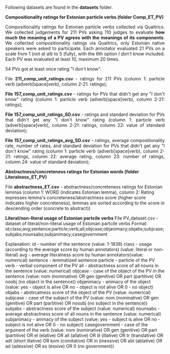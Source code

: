 Following datasets are found in the <b>datasets</b> folder.

<b>Compositionality ratings for Estonian particle verbs (folder Comp_ET_PV)</b>

<p align="justify">Compositionality ratings for Estonian particle verbs collected via Qualtrics. We collected judgements for 211 PVs asking 110 judges to evaluate <b>how much the meaning of a PV agrees with the meanings of its components</b>. We collected compositionality ratings via Qualtrics, only Estonian native speakers were asked to participate. Each annotator evaluated 21 PVs on a scale from 1 (not at all) to 5 (fully), with the 6th option <i>I don't know</i> included. Each PV was evaluated at least 10, maximum 20 times.</p>

54 PVs got at least once rating "I don't know". 

<p align="justify">File <b>211_comp_unit_ratings.csv</b> - ratings for 211 PVs (column 1: particle verb (adverb[space]verb), column 2-21: ratings);</p>

<p align="justify"><b>File 157_comp_unit_ratings.csv</b> - ratings for PVs that didn't get any "I don't know" rating (column 1: particle verb (adverb[space]verb), column 2-21: ratings);</p>

<p align="justify"><b>File 157_comp_unit_ratings_SD.csv</b> - ratings and standard deviation for PVs that didn't get any "I don't know" rating (column 1: particle verb (adverb[space]verb), column 2-21: ratings, column 22: value of standard deviation);</p>

<p align="justify"><b>File 157_comp_unit_ratings_avg_SD.csv</b> - ratings, average compositionality rate, number of rates, and standard deviation for PVs that didn't get any "I don't know" rating (column 1: particle verb (adverb[space]verb), column 2-21: ratings, column 22: average rating, column 23: number of ratings, column 24: value of standard deviation);</p>


<b>Abstractness/concreteness ratings for Estonian words (folder Literalness_ET_PV)</b>

File <b>abstractness_ET.csv</b> - abstractness/concreteness ratings for Estonian lemmas (column 1: WORD (indicates Estonian lemma), column 2: Rating expresses lemma's concreteness/abstractness score (higher score indicates higher concreteness), lemmas are sorted according to the score in descending order (concrete to abstract))

<b>Literal/non-literal usage of Estonian partcile verbs</b>
File PV_dataset.csv - dataset of literal/non-literal usage of Estonian partcile verbs
Format: id;class;avg;sentence;particle;verb;all;objcase;objanimacy;objabs;subjcase;subjabs;nounsabs;subjanimacy;casegovernment

Explanation: 
id - number of the sentence (value: 1-1838)
class - usage (according to the average score by human annotators) (value: literal or non-literal)
avg - average literalness score by human annotators(value: numerical)
sentence - lemmatized sentence
particle - particle of the PV 
verb - verbal component of the PV 
all - abstractness score of all nouns in the sentence (value: numerical)
objcase - case of the object of the PV in the sentence (value: nom (nominative) OR gen (genitive) OR part (partitive) OR noobj (no object in the sentence))
objanimacy - animacy of the object (value: yes - object is alive OR no - object is not alive OR 0 - no object)
objabs - abstrcatness score of the object of the PV (value: numerical)
subjcase - case of the subject of the PV (value: nom (nominative) OR gen (genitive) OR part (partitive) OR nosubj (no subject in the sentence))
subjabs - abstractness score of the subject (value: numerical)
nounsabs - average abstractness score of all nouns in the sentence (value: numerical)
subjanimacy - animacy of the subject (value: yes - subject is alive OR no - subject is not alive OR 0 - no subject)
casegovernment - case of the argument of the verb (value: nom (nominative) OR gen (genitive) OR part (partitive) OR el (elative) OR all (allative) OR ill (illative) OR tr (translative) OR adt (short illative) OR kom (comitative) OR in (inessive) OR abl (ablative) OR ad (adessive) OR es (essive) OR 0 (no government))
